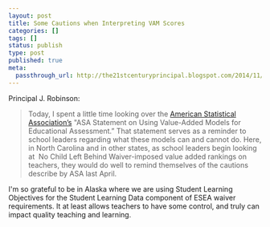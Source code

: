 ```yaml
---
layout: post
title: Some Cautions when Interpreting VAM Scores
categories: []
tags: []
status: publish
type: post
published: true
meta:
  passthrough_url: http://the21stcenturyprincipal.blogspot.com/2014/11/9-reminders-and-cautions-for-school.html?m=1
---
```


Principal J. Robinson:


>Today, I spent a little time looking over the 
[American Statistical Association’s](http://www.amstat.org/policy/pdfs/ASA_VAM_Statement.pdf) "ASA Statement on Using Value-Added Models for Educational Assessment.” That statement serves as a reminder to school leaders regarding what these models can and cannot do. Here, in North Carolina and in other states, as school leaders begin looking at  No Child Left Behind Waiver-imposed value added rankings on teachers, they would do well to remind themselves of the cautions describe by ASA last April.



I'm so grateful to be in Alaska where we are using Student Learning Objectives for the Student Learning Data component of ESEA waiver requirements. It at least allows teachers to have some control, and truly can impact quality teaching and learning.
